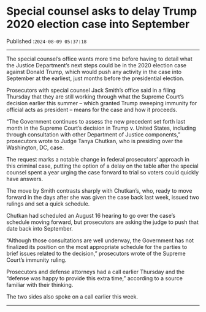 # Special counsel asks to delay Trump 2020 election case into September

Published :`2024-08-09 05:37:18`

---

The special counsel’s office wants more time before having to detail what the Justice Department’s next steps could be in the 2020 election case against Donald Trump, which would push any activity in the case into September at the earliest, just months before the presidential election.

Prosecutors with special counsel Jack Smith’s office said in a filing Thursday that they are still working through what the Supreme Court’s decision earlier this summer – which granted Trump sweeping immunity for official acts as president – means for the case and how it proceeds.

“The Government continues to assess the new precedent set forth last month in the Supreme Court’s decision in Trump v. United States, including through consultation with other Department of Justice components,” prosecutors wrote to Judge Tanya Chutkan, who is presiding over the Washington, DC, case.

The request marks a notable change in federal prosecutors’ approach in this criminal case, putting the option of a delay on the table after the special counsel spent a year urging the case forward to trial so voters could quickly have answers.

The move by Smith contrasts sharply with Chutkan’s, who, ready to move forward in the days after she was given the case back last week, issued two rulings and set a quick schedule.

Chutkan had scheduled an August 16 hearing to go over the case’s schedule moving forward, but prosecutors are asking the judge to push that date back into September.

“Although those consultations are well underway, the Government has not finalized its position on the most appropriate schedule for the parties to brief issues related to the decision,” prosecutors wrote of the Supreme Court’s immunity ruling.

Prosecutors and defense attorneys had a call earlier Thursday and the “defense was happy to provide this extra time,” according to a source familiar with their thinking.

The two sides also spoke on a call earlier this week.

---

